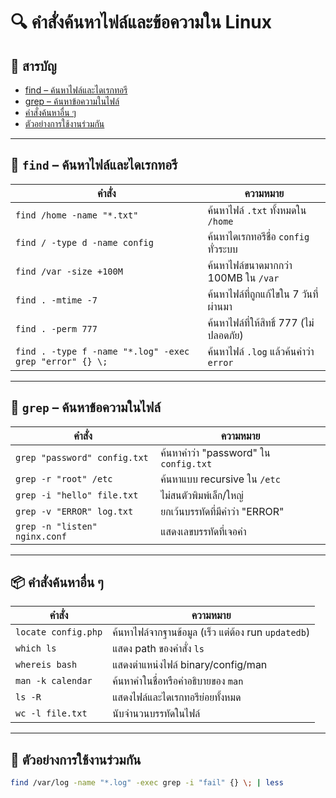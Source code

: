 # 🔍 คำสั่งค้นหาไฟล์และข้อความใน Linux

## 🧭 สารบัญ
- [find – ค้นหาไฟล์และไดเรกทอรี](#find)
- [grep – ค้นหาข้อความในไฟล์](#grep)
- [คำสั่งค้นหาอื่น ๆ](#คำสั่งค้นหาอื่น-ๆ)
- [ตัวอย่างการใช้งานร่วมกัน](#ตัวอย่างการใช้งานร่วมกัน)

---

## <a name="find"></a>📂 `find` – ค้นหาไฟล์และไดเรกทอรี

| คำสั่ง | ความหมาย |
|--------|----------|
| `find /home -name "*.txt"` | ค้นหาไฟล์ `.txt` ทั้งหมดใน `/home` |
| `find / -type d -name config` | ค้นหาไดเรกทอรีชื่อ `config` ทั่วระบบ |
| `find /var -size +100M` | ค้นหาไฟล์ขนาดมากกว่า 100MB ใน `/var` |
| `find . -mtime -7` | ค้นหาไฟล์ที่ถูกแก้ไขใน 7 วันที่ผ่านมา |
| `find . -perm 777` | ค้นหาไฟล์ที่ให้สิทธิ์ 777 (ไม่ปลอดภัย) |
| `find . -type f -name "*.log" -exec grep "error" {} \;` | ค้นหาไฟล์ `.log` แล้วค้นคำว่า `error` |

---

## <a name="grep"></a>🧵 `grep` – ค้นหาข้อความในไฟล์

| คำสั่ง | ความหมาย |
|--------|----------|
| `grep "password" config.txt` | ค้นหาคำว่า "password" ใน `config.txt` |
| `grep -r "root" /etc` | ค้นหาแบบ recursive ใน `/etc` |
| `grep -i "hello" file.txt` | ไม่สนตัวพิมพ์เล็ก/ใหญ่ |
| `grep -v "ERROR" log.txt` | ยกเว้นบรรทัดที่มีคำว่า "ERROR" |
| `grep -n "listen" nginx.conf` | แสดงเลขบรรทัดที่เจอคำ |

---

## <a name="คำสั่งค้นหาอื่น-ๆ"></a>📦 คำสั่งค้นหาอื่น ๆ

| คำสั่ง | ความหมาย |
|--------|----------|
| `locate config.php` | ค้นหาไฟล์จากฐานข้อมูล (เร็ว แต่ต้อง run `updatedb`) |
| `which ls` | แสดง path ของคำสั่ง `ls` |
| `whereis bash` | แสดงตำแหน่งไฟล์ binary/config/man |
| `man -k calendar` | ค้นหาคำในชื่อหรือคำอธิบายของ `man` |
| `ls -R` | แสดงไฟล์และไดเรกทอรีย่อยทั้งหมด |
| `wc -l file.txt` | นับจำนวนบรรทัดในไฟล์ |

---

## <a name="ตัวอย่างการใช้งานร่วมกัน"></a>🧪 ตัวอย่างการใช้งานร่วมกัน

```bash
find /var/log -name "*.log" -exec grep -i "fail" {} \; | less
